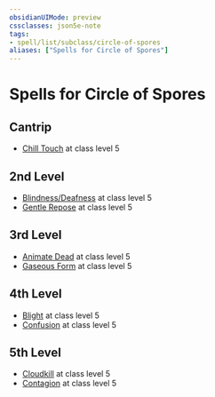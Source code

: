 ```yaml
---
obsidianUIMode: preview
cssclasses: json5e-note
tags:
- spell/list/subclass/circle-of-spores
aliases: ["Spells for Circle of Spores"]
---
```

# Spells for Circle of Spores

## Cantrip

- [Chill Touch](chill-touch "PHB") at class level 5

## 2nd Level

- [Blindness/Deafness](blindness-deafness "PHB") at class level 5
- [Gentle Repose](gentle-repose "PHB") at class level 5

## 3rd Level

- [Animate Dead](animate-dead "PHB") at class level 5
- [Gaseous Form](gaseous-form "PHB") at class level 5

## 4th Level

- [Blight](blight "PHB") at class level 5
- [Confusion](confusion "PHB") at class level 5

## 5th Level

- [Cloudkill](cloudkill "PHB") at class level 5
- [Contagion](contagion "PHB") at class level 5